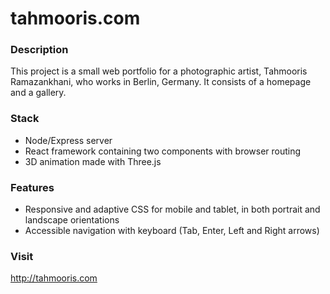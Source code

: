 # tahmooris.com

### Description
This project is a small web portfolio for a photographic artist, Tahmooris Ramazankhani, who works in Berlin, Germany. It consists of a homepage and a gallery.

### Stack
* Node/Express server 
* React framework containing two components with browser routing
* 3D animation made with Three.js

### Features
* Responsive and adaptive CSS for mobile and tablet, in both portrait and landscape orientations
* Accessible navigation with keyboard (Tab, Enter, Left and Right arrows)

### Visit
http://tahmooris.com
